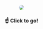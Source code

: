 ### 

<br>
<p align="center">
    <a href="https://yangdongs.web.app/">
        <img style="border-radius: 10px" width="auto" height="auto" src="https://user-images.githubusercontent.com/37038105/202439323-35317d2a-2964-40ea-9d4b-88eb6d8dc4ea.gif">
    <a>
</p>

<div align=center>

### ☝ Click to go!  
<br>

<!--
![Yanghyeondong's GitHub stats](https://github-readme-stats.vercel.app/api?username=Yanghyeondong&show_icons=true&)
-->
